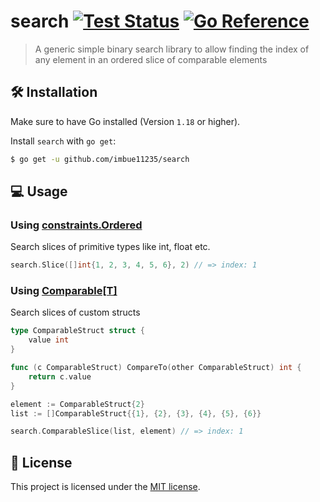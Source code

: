 # search [![Test Status](https://github.com/imbue11235/search/workflows/Go/badge.svg)](https://github.com/imbue11235/search/actions?query=workflow:Go) [![Go Reference](https://pkg.go.dev/badge/github.com/imbue11235/search.svg)](https://pkg.go.dev/github.com/imbue11235/search)

> A generic simple binary search library to allow finding the index of any element in an ordered slice of comparable elements

## 🛠  Installation

Make sure to have Go installed (Version `1.18` or higher).

Install `search` with `go get`:

```sh
$ go get -u github.com/imbue11235/search
```

## 💻  Usage

### Using [constraints.Ordered](https://pkg.go.dev/golang.org/x/exp/constraints#Ordered)

Search slices of primitive types like int, float etc.

```go
search.Slice([]int{1, 2, 3, 4, 5, 6}, 2) // => index: 1
```

### Using [Comparable[T]](https://pkg.go.dev/github.com/imbue11235/search#Comparable)

Search slices of custom structs

```go
type ComparableStruct struct {
	value int
}

func (c ComparableStruct) CompareTo(other ComparableStruct) int {
	return c.value
}

element := ComparableStruct{2}
list := []ComparableStruct{{1}, {2}, {3}, {4}, {5}, {6}}

search.ComparableSlice(list, element) // => index: 1
```

## 📜 License

This project is licensed under the [MIT license](LICENSE).